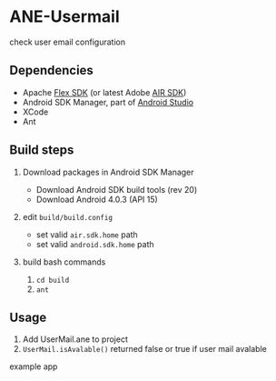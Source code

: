 # ANE-Usermail
check user email configuration


## Dependencies

- Apache [Flex SDK](http://flex.apache.org/installer.html) (or latest Adobe [AIR SDK](http://www.adobe.com/devnet/air/air-sdk-download.html)) 
- Android SDK Manager, part of [Android Studio](https://developer.android.com/studio/index.html)
- XCode 
- Ant

## Build steps

1. Download packages in Android SDK Manager
    - Download Android SDK build tools (rev 20)
    - Download Android 4.0.3 (API 15)

2. edit ```build/build.config```
    - set valid ```air.sdk.home``` path 
    - set valid ```android.sdk.home``` path
    
3. build bash commands
    1. ```cd build``` 
    2. ```ant```
        
## Usage
 1. Add UserMail.ane to project
 2. ```UserMail.isAvalable()``` returned false or true if user mail avalable 


example app